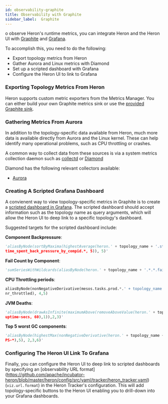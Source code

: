 ```yaml
---
id: observability-graphite
title: Observability with Graphite
sidebar_label:  Graphite
---
```


o observe Heron's runtime metrics, you can integrate Heron and the Heron UI with
[Graphite](http://graphite.readthedocs.io/en/latest/overview.html) and
[Grafana](http://grafana.org/).

To accomplish this, you need to do the following:

* Export topology metrics from Heron
* Gather Aurora and Linux metrics with Diamond
* Set up a scripted dashboard with Grafana
* Configure the Heron UI to link to Grafana

### Exporting Topology Metrics From Heron

Heron supports custom metric exporters from the Metrics Manager. You can either build your own Graphite metrics sink or use the [provided Graphite sink](/docs/contributors/custom-metrics-sink/).

### Gathering Metrics From Aurora

In addition to the topology-specific data available from Heron, much more data is available directly
from Aurora and the Linux kernel. These can help identify many operational problems, such as
CPU throttling or crashes.

A common way to collect data from these sources is via a system metrics collection daemon such as
[collectd](https://collectd.org/) or [Diamond](https://github.com/python-diamond/Diamond)

Diamond has the following relevant collectors available:

* [Aurora](https://github.com/python-diamond/Diamond/tree/master/src/collectors/aurora)


### Creating A Scripted Grafana Dashboard

A convienent way to view topology-specific metrics in Graphite is to create a
[scripted dashboard in Grafana](http://docs.grafana.org/reference/scripting/). The scripted
dashboard should accept information such as the topology name as query arguments, which will allow
the Heron UI to deep link to a specific topology's dashboard.

Suggested targets for the scripted dashboard include:

**Component Backpressure**:

```python
'aliasByNode(sortByMaxima(highestAverage(heron.' + topology_name + '.stmgr.stmgr-*.
time_spent_back_pressure_by_compid.*, 5)), 5)'
```

**Fail Count by Component**:

```python
'sumSeriesWithWildcards(aliasByNode(heron.' + topology_name + '.*.*.fail-count.default,2),3)'`
```

**CPU Throttling periods**:

```python
aliasByNode(nonNegativeDerivative(mesos.tasks.prod.*.' + topology_name + '.*.cpu.
nr_throttled), 4,5)
```

**JVM Deaths**:

```python
'aliasByNode(drawAsInfinite(maximumAbove(removeAboveValue(heron.' + topology_name + '.*.*.jvm.
uptime-secs, 60),1)),2,3)'
```

**Top 5 worst GC components**:

```python
'aliasByNode(highestMax(nonNegativeDerivative(heron.' + topology_name + '.*.*.jvm.gc-time-ms.
PS-*),5), 2,3,6)'
```

### Configuring The Heron UI Link To Grafana

Finally, you can configure the Heron UI to deep link to scripted dashboards by specifying an
[observability URL format]
(https://github.com/apache/incubator-heron/blob/master/heron/config/src/yaml/tracker/heron_tracker.yaml)
(`viz.url.format`) in the Heron Tracker's configuration. This will add topology-specific buttons to
the Heron UI enabling you to drill-down into your Grafana dashboards.
